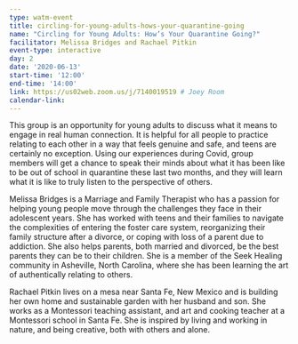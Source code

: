 ```yaml
---
type: watm-event
title: circling-for-young-adults-hows-your-quarantine-going
name: "Circling for Young Adults: How’s Your Quarantine Going?"
facilitator: Melissa Bridges and Rachael Pitkin
event-type: interactive
day: 2
date: '2020-06-13'
start-time: '12:00'
end-time: '14:00'
link: https://us02web.zoom.us/j/7140019519 # Joey Room
calendar-link:
---
```


This group is an opportunity for young adults to discuss what it means to engage in real human connection. It is helpful for all people to practice relating to each other in a way that feels genuine and safe, and teens are certainly no exception. Using our experiences during Covid, group members will get a chance to speak their minds about what it has been like to be out of school in quarantine these last two months, and they will learn what it is like to truly listen to the perspective of others.

Melissa Bridges is a Marriage and Family Therapist who has a passion for helping young people move through the challenges they face in their adolescent years. She has worked with teens and their families to navigate the complexities of entering the foster care system, reorganizing their family structure after a divorce, or coping with loss of a parent due to addiction. She also helps parents, both married and divorced, be the best parents they can be to their children. She is a member of the Seek Healing community in Asheville, North Carolina, where she has been learning the art of authentically relating to others.

Rachael Pitkin lives on a mesa near Santa Fe, New Mexico and is building her own home and sustainable garden with her husband and son.  She works as a Montessori teaching assistant, and art and cooking teacher at a Montessori school in Santa Fe.  She is inspired by living and working in nature, and being creative, both with others and alone.
